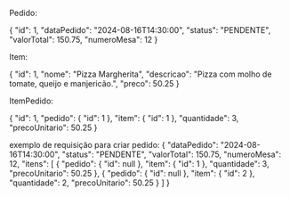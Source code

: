 Pedido:

{
  "id": 1,
  "dataPedido": "2024-08-16T14:30:00",
  "status": "PENDENTE",
  "valorTotal": 150.75,
  "numeroMesa": 12
}


Item:

{
  "id": 1,
  "nome": "Pizza Margherita",
  "descricao": "Pizza com molho de tomate, queijo e manjericão.",
  "preco": 50.25
}


ItemPedido:

{
  "id": 1,
  "pedido": {
    "id": 1
  },
  "item": {
    "id": 1
  },
  "quantidade": 3,
  "precoUnitario": 50.25
}


exemplo de requisição para criar pedido:
{
    "dataPedido": "2024-08-16T14:30:00",
    "status": "PENDENTE",
    "valorTotal": 150.75,
    "numeroMesa": 12,
    "itens": [
        {
            "pedido": {
                "id": null
            },
            "item": {
                "id": 1
            },
            "quantidade": 3,
            "precoUnitario": 50.25
        },
        {
            "pedido": {
                "id": null
            },
            "item": {
                "id": 2
            },
            "quantidade": 2,
            "precoUnitario": 50.25
        }
    ]
}